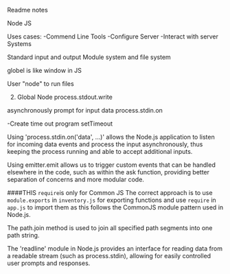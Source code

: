 Readme notes

Node JS

Uses cases:
-Commend Line Tools
-Configure Server
-Interact with server Systems

Standard input and output
Module system and file system

globel is like window in JS

User "node" to run files

2. Global Node 
process.stdout.write

asynchronously prompt for input data
process.stdin.on

-Create time out program
setTimeout

Using 'process.stdin.on('data', ...)' allows the Node.js application to listen for incoming data events and process the input asynchronously, thus keeping the process running and able to accept additional inputs.

Using emitter.emit allows us to trigger custom events that can be handled elsewhere in the code, such as within the ask function, providing better separation of concerns and more modular code.


####THIS `require`is only for Common JS
The correct approach is to use `module.exports` in `inventory.js` for exporting functions and use `require` in `app.js` to import them as this follows the CommonJS module pattern used in Node.js.

The path.join method is used to join all specified path segments into one path string.

The 'readline' module in Node.js provides an interface for reading data from a readable stream (such as process.stdin), allowing for easily controlled user prompts and responses.
